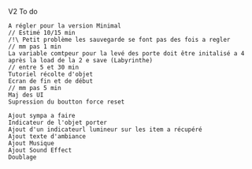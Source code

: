 V2 To do

	A régler pour la version Minimal
	// Estimé 10/15 min
	/!\ Petit problème les sauvegarde se font pas des fois a regler
	// mm pas 1 min
	La variable comtpeur pour la levé des porte doit être initalisé a 4 après la load de la 2 e save (Labyrinthe)
	// entre 5 et 30 min
	Tutoriel récolte d'objet
	Ecran de fin et de début
	// mm pas 5 min
	Maj des UI
	Supression du boutton force reset
	
	Ajout sympa a faire
	Indicateur de l'objet porter
	Ajout d'un indicateurl lumineur sur les item a récupéré
	Ajout texte d'ambiance
	Ajout Musique 
	Ajout Sound Effect
	Doublage
	